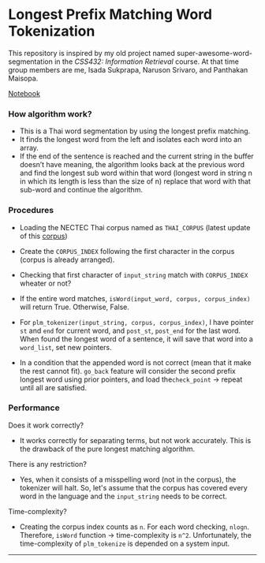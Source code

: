 

# Longest Prefix Matching Word Tokenization
This repository is inspired by my old project named super-awesome-word-segmentation in the *CSS432: Information Retrieval* course. At that time group members are me, Isada Sukprapa, Naruson Srivaro, and Panthakan Maisopa.

[Notebook](https://github.com/sadanalog/word-tokenization-using-lpm/blob/initial-commit/lpm.ipynb)

### How algorithm work?

-   This is a Thai word segmentation by using the longest prefix matching.
-   It finds the longest word from the left and isolates each word into an array.
-   If the end of the sentence is reached and the current string in the buffer doesn’t have meaning, the algorithm looks back at the previous word and find the longest sub word within that word (longest word in string n in which its length is less than the size of n) replace that word with that sub-word and continue the algorithm.


### Procedures

-   Loading the NECTEC Thai corpus named as `THAI_CORPUS` (latest update of this [corpus](https://www.nectec.or.th/corpus/index.php?league=la))
    
-   Create the `CORPUS_INDEX` following the first character in the corpus (corpus is already arranged).
    
-   Checking that first character of `input_string`  match with `CORPUS_INDEX` wheater or not?
    
-   If the entire word matches,  `isWord(input_word, corpus, corpus_index)`  will return  True. Otherwise, False.
-  For `plm_tokenizer(input_string, corpus, corpus_index)`, I have pointer `st` and `end` for current word, and `post_st`, `post_end` for the last word. When found the longest word of a sentence, it will save that word into a `word_list`, set new pointers.
    
- In a condition that the appended word is not correct (mean that it make the rest cannot fit). `go_back` feature will consider the second prefix longest word using prior pointers, and load the`check_point` -> repeat until all are satisfied.

### Performance

Does it work correctly?
-  It works correctly for separating terms, but not work accurately. This is the drawback of the pure longest matching algorithm.

There is any restriction?
- Yes, when it consists of a misspelling word (not in the corpus), the tokenizer will halt. So, let's assume that the corpus has covered every word in the language and the `input_string` needs to be correct.

Time-complexity?
- Creating the corpus index counts as `n`. For each word checking, `nlogn`. Therefore, `isWord` function -> time-complexity is `n^2`. Unfortunately, the time-complexity of `plm_tokenize`  is depended on a system input.

---
